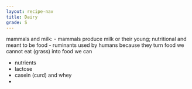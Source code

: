 ```yaml
---
layout: recipe-nav
title: Dairy
grade: S
---
```


mammals and milk:
    - mammals produce milk or their young; nutritional and meant to be food
    - ruminants used by humans because they turn food we cannot eat (grass) into food we can
- nutrients
- lactose
- casein (curd) and whey
- 
